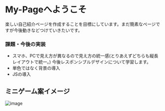 # My-Pageへようこそ

楽しい自己紹介ページを作成することを目標にしています。まだ簡素なページですが今後動きなどつけていきたいです。

### 課題・今後の実装
* スマホ、PCで見え方が異なるので見え方の統一感(とりあえずどちらも縦長レイアウトで統一。)
  今後レスポンシブルデザインについて学習します。
* 単色ではなく背景の導入
* JSの導入
 


## ミニゲーム案イメージ
![image](https://github.com/Ery-15itie/My-Page/issues/1#issue-3176114223)
